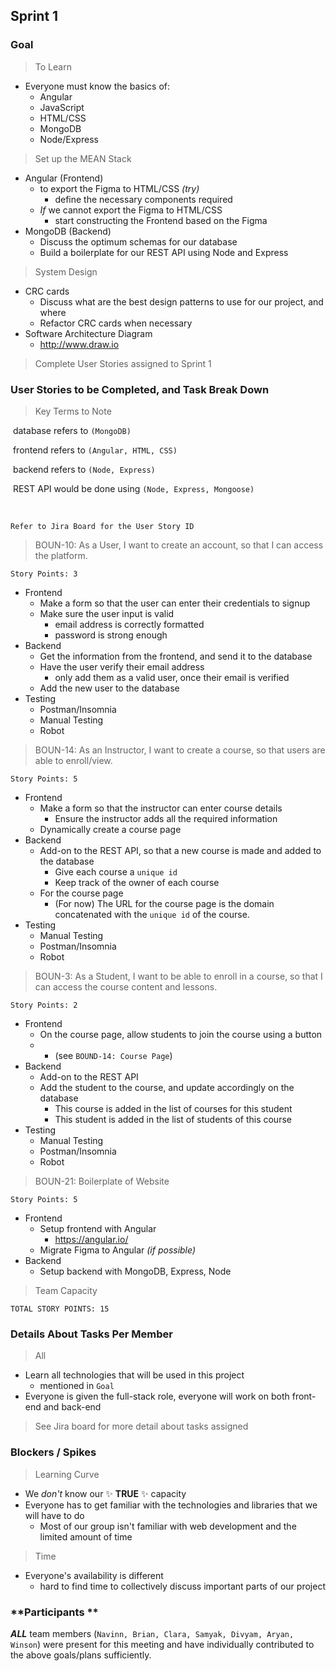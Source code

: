 ## Sprint 1



### Goal

> To Learn

- Everyone must know the basics of:
  - Angular
  - JavaScript
  - HTML/CSS
  - MongoDB
  - Node/Express

>  Set up the MEAN Stack

- Angular (Frontend)
  - to export the Figma to HTML/CSS *(try)*
    - define the necessary components required
  - *If* we cannot export the Figma to HTML/CSS
    - start constructing the Frontend based on the Figma
- MongoDB (Backend)
  - Discuss the optimum schemas for our database
  - Build a boilerplate for our REST API using Node and Express

>  System Design

- CRC cards
  - Discuss what are the best design patterns to use for our project, and where
  - Refactor CRC cards when necessary 
- Software Architecture Diagram
  - http://www.draw.io 

> Complete User Stories assigned to Sprint 1



### User Stories to be Completed, and Task Break Down

> Key Terms to Note

​	database refers to `(MongoDB)`	

​	frontend refers to  `(Angular, HTML, CSS)`

​	backend  refers to `(Node, Express)`

​	REST API would be done using `(Node, Express, Mongoose)`

​	

`Refer to Jira Board for the User Story ID`

> BOUN-10: As a User, I want to create an account, so that I can access the platform.

`Story Points: 3`

- Frontend
  - Make a form so that the user can enter their credentials to signup
  - Make sure the user input is valid
    - email address is correctly formatted
    - password is strong enough
- Backend
  - Get the information from the frontend, and send it to the database
  - Have the user verify their email address
    - only add them as a valid user, once their email is verified
  - Add the new user to the database 
- Testing
  - Postman/Insomnia 
  - Manual Testing
  - Robot

> BOUN-14: As an Instructor, I want to create a course, so that users are able to enroll/view.

`Story Points: 5`

- Frontend
  - Make a form so that the instructor can enter course details
    - Ensure the instructor adds all the required information
  - Dynamically create a course page 
- Backend
  - Add-on to the REST API, so that a new course is made and added to the database
    - Give each course a `unique id`
    - Keep track of the owner of each course 
  - For the course page
    - (For now) The URL for the course page is the domain concatenated with the `unique id` of the course. 
- Testing
  - Manual Testing
  - Postman/Insomnia
  - Robot

> BOUN-3: As a Student, I want to be able to enroll in a course, so that I can access the course content and lessons.

`Story Points: 2`

- Frontend 
  - On the course page, allow students to join the course using a button
  - - (see `BOUND-14: Course Page`)
- Backend
  - Add-on to the REST API
  - Add the student to the course, and update accordingly on the database
    - This course is added in the list of courses for this student
    - This student is added in the list of students of this course
- Testing
  - Manual Testing
  - Postman/Insomnia
  - Robot

> BOUN-21: Boilerplate of Website

`Story Points: 5`

- Frontend
  - Setup frontend with Angular
    - https://angular.io/
  - Migrate Figma to Angular *(if possible)*
- Backend
  - Setup backend with MongoDB, Express, Node



> Team Capacity

`TOTAL STORY POINTS: 15`



### Details About Tasks Per Member

> All

- Learn all technologies that will be used in this project
  - mentioned in `Goal`
- Everyone is given the full-stack role, everyone will work on both front-end and back-end



> See Jira board for more detail about tasks assigned



### Blockers / Spikes 

> Learning Curve 

- We *don't* know our :sparkles: **TRUE** :sparkles: capacity
- Everyone has to get familiar with the technologies and libraries that we will have to do
  - Most of our group isn't familiar with web development and the limited amount of time

> Time

- Everyone's availability is different
  - hard to find time to collectively discuss important parts of our project



### **Participants **

**_ALL_** team members (`Navinn, Brian, Clara, Samyak, Divyam, Aryan, Winson`) were present for this meeting and have individually contributed to the above goals/plans sufficiently.